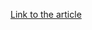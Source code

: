 [Link to the article](https://research.checkpoint.com/2025/13th-october-threat-intelligence-report/)
